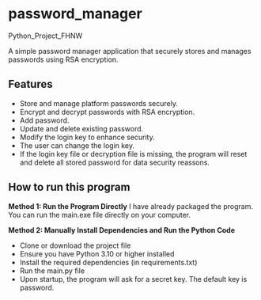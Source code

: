 # password_manager
Python_Project_FHNW

A simple password manager application that securely stores and manages passwords using RSA encryption.  

## Features
- Store and manage platform passwords securely.
- Encrypt and decrypt passwords with RSA encryption.
- Add password.
- Update and delete existing password.
- Modify the login key to enhance security.
- The user can change the login key.
- If the login key file or decryption file is missing, the program will reset and delete all stored password for data security reassons.

## How to run this program

**Method 1: Run the Program Directly**
I have already packaged the program. You can run the main.exe file directly on your computer.

**Method 2: Manually Install Dependencies and Run the Python Code**
- Clone or download the project file
- Ensure you have Python 3.10 or higher installed
- Install the required dependencies (in requirements.txt)
- Run the main.py file
- Upon startup, the program will ask for a secret key. The default key is password.


